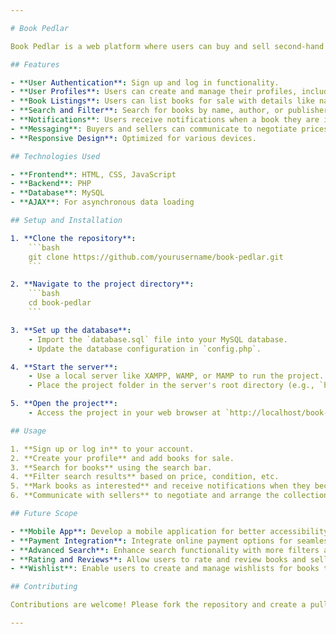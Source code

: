 ```yaml
---

# Book Pedlar

Book Pedlar is a web platform where users can buy and sell second-hand books. Users can create profiles, list books for sale, search for books, and communicate with sellers to negotiate prices and arrange for book collection. Additionally, users can be notified when a book they are looking for becomes available.

## Features

- **User Authentication**: Sign up and log in functionality.
- **User Profiles**: Users can create and manage their profiles, including profile pictures.
- **Book Listings**: Users can list books for sale with details like name, author, publisher, price, condition, etc.
- **Search and Filter**: Search for books by name, author, or publisher and filter results by price range, condition, etc.
- **Notifications**: Users receive notifications when a book they are interested in becomes available.
- **Messaging**: Buyers and sellers can communicate to negotiate prices and arrange the collection.
- **Responsive Design**: Optimized for various devices.

## Technologies Used

- **Frontend**: HTML, CSS, JavaScript
- **Backend**: PHP
- **Database**: MySQL
- **AJAX**: For asynchronous data loading

## Setup and Installation

1. **Clone the repository**:
    ```bash
    git clone https://github.com/yourusername/book-pedlar.git
    ```

2. **Navigate to the project directory**:
    ```bash
    cd book-pedlar
    ```

3. **Set up the database**:
    - Import the `database.sql` file into your MySQL database.
    - Update the database configuration in `config.php`.

4. **Start the server**:
    - Use a local server like XAMPP, WAMP, or MAMP to run the project.
    - Place the project folder in the server's root directory (e.g., `htdocs` for XAMPP).

5. **Open the project**:
    - Access the project in your web browser at `http://localhost/book-pedlar`.

## Usage

1. **Sign up or log in** to your account.
2. **Create your profile** and add books for sale.
3. **Search for books** using the search bar.
4. **Filter search results** based on price, condition, etc.
5. **Mark books as interested** and receive notifications when they become available.
6. **Communicate with sellers** to negotiate and arrange the collection.

## Future Scope

- **Mobile App**: Develop a mobile application for better accessibility.
- **Payment Integration**: Integrate online payment options for seamless transactions.
- **Advanced Search**: Enhance search functionality with more filters and sorting options.
- **Rating and Reviews**: Allow users to rate and review books and sellers.
- **Wishlist**: Enable users to create and manage wishlists for books they want to buy.

## Contributing

Contributions are welcome! Please fork the repository and create a pull request with your changes. For major changes, please open an issue first to discuss what you would like to change.

---
```


